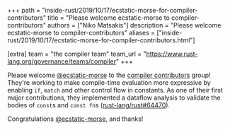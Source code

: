 +++
path = "inside-rust/2019/10/17/ecstatic-morse-for-compiler-contributors"
title = "Please welcome ecstatic-morse to compiler-contributors"
authors = ["Niko Matsakis"]
description = "Please welcome ecstatic-morse to compiler-contributors"
aliases = ["inside-rust/2019/10/17/ecstatic-morse-for-compiler-contributors.html"]

[extra]
team = "the compiler team"
team_url = "https://www.rust-lang.org/governance/teams/compiler"
+++

Please welcome [@ecstatic-morse] to the [compiler contributors] group!
They're working to make compile-time evaluation more expressive by
enabling `if`, `match` and other control flow in constants. As one of
their first major contributions, they implemented a dataflow analysis
to validate the bodies of `const`s and `const fn`s
([rust-lang/rust#64470]).

Congratulations [@ecstatic-morse], and thanks!

[@ecstatic-morse]: https://github.com/ecstatic-morse
[compiler contributors]: https://rust-lang.github.io/rfcs/2689-compiler-team-contributors.html
[rust-lang/rust#64470]: https://github.com/rust-lang/rust/pull/64470
